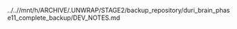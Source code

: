 ../..//mnt/h/ARCHIVE/.UNWRAP/STAGE2/backup_repository/duri_brain_phase11_complete_backup/DEV_NOTES.md
